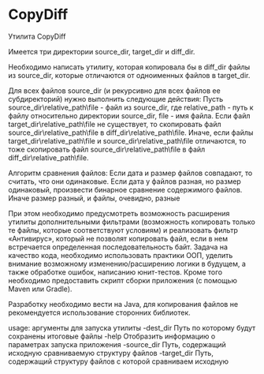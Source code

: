 # CopyDiff 

Утилита CopyDiff
 
Имеется три директории source_dir, target_dir и diff_dir.

Необходимо написать утилиту, которая копировала бы в diff_dir файлы из source_dir, которые отличаются от одноименных файлов в target_dir.

Для всех файлов source_dir (и рекурсивно для всех файлов ее субдиректорий) нужно выполнить следующие действия:
    Пусть source_dir\relative_path\file - файл из source_dir, где relative_path - путь к файлу относительно директории source_dir, file - имя файла.
    Если файл target_dir\relative_path\file не существует, то скопировать файл source_dir\relative_path\file в diff_dir\relative_path\file.
    Иначе, если файлы target_dir\relative_path\file и source_dir\relative_path\file отличаются, то тоже скопировать файл source_dir\relative_path\file в файл diff_dir\relative_path\file.

Алгоритм сравнения файлов:
                Если дата и размер файлов совпадают, то считать, что они одинаковые.
                Если дата у файлов разная, но размер одинаковый, произвести бинарное сравнение содержимого файлов.
                Иначе размер разный, и файлы, очевидно, разные
                
При этом необходимо предусмотреть возможность расширения утилиты дополнительными фильтрами (возможность копировать только те файлы, которые соответствуют условиям) и реализовать фильтр «Антивирус», который не позволят копировать файл, если в нем встречается определенная последовательность байт.
Задача на качество кода, необходимо использовать практики ООП, уделить внимание возможному изменению/расширению логики в будущем, а также обработке ошибок, написанию юнит-тестов.
Кроме того необходимо предоставить скрипт сборки приложения (с помощью Maven или Gradle). 

Разработку  необходимо вести на Java, для копирования файлов не рекомендуется использование сторонних библиотек.

usage:  аргументы для запуска утилиты
 -dest_dir <arg>     Путь по которому будут сохранены итоговые файлы
 -help               Отобразить информацию о параметрах запуска приложения
 -source_dir <arg>   Путь, содержащий исходную сравниваемую структуру файлов
 -target_dir <arg>   Путь, содержащий структуру файлов с которой сравниваем исходную
